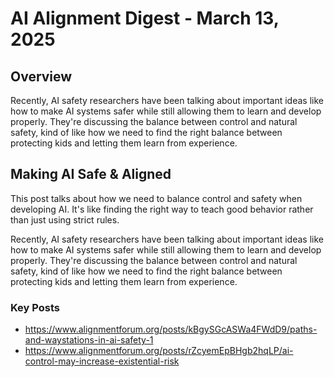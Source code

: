 # AI Alignment Digest - March 13, 2025

## Overview

Recently, AI safety researchers have been talking about important ideas like how to make AI systems safer while still allowing them to learn and develop properly. They're discussing the balance between control and natural safety, kind of like how we need to find the right balance between protecting kids and letting them learn from experience.

## Making AI Safe & Aligned

This post talks about how we need to balance control and safety when developing AI. It's like finding the right way to teach good behavior rather than just using strict rules.

Recently, AI safety researchers have been talking about important ideas like how to make AI systems safer while still allowing them to learn and develop properly. They're discussing the balance between control and natural safety, kind of like how we need to find the right balance between protecting kids and letting them learn from experience.

### Key Posts
- https://www.alignmentforum.org/posts/kBgySGcASWa4FWdD9/paths-and-waystations-in-ai-safety-1
- https://www.alignmentforum.org/posts/rZcyemEpBHgb2hqLP/ai-control-may-increase-existential-risk

